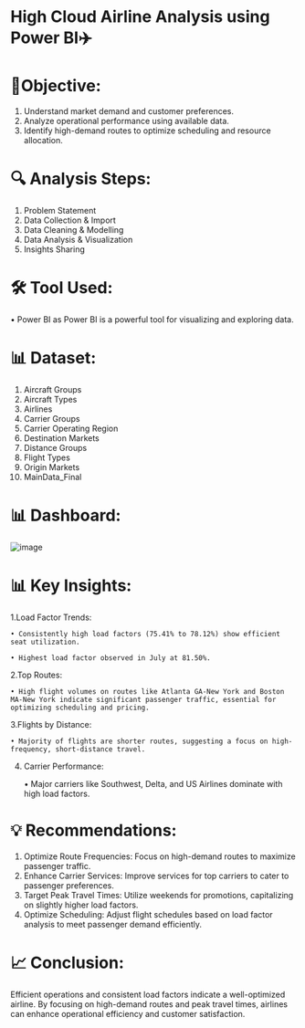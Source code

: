 # High Cloud Airline Analysis using Power BI✈️

# 🚀Objective:

1.	Understand market demand and customer preferences.
2.	Analyze operational performance using available data.
3.	Identify high-demand routes to optimize scheduling and resource allocation.
   
# 🔍 Analysis Steps:

1.	Problem Statement
2.	Data Collection & Import
3.	Data Cleaning & Modelling
4.	Data Analysis & Visualization
5.	Insights Sharing
   
# 🛠️ Tool Used:

• Power BI as Power BI is a powerful tool for visualizing and exploring data.

# 📊 Dataset:

1.	Aircraft Groups
2.	Aircraft Types
3.	Airlines
4.	Carrier Groups
5.	Carrier Operating Region
6.	Destination Markets
7.	Distance Groups
8.	Flight Types
9.	Origin Markets
10. MainData_Final

# 📊 Dashboard:
![image](https://github.com/Priyanka1321/High-Cloud-Airline-Analysis-Project/assets/164537891/2a20aeb1-8d44-4763-8ab2-313fe40463b3)



# 📊 Key Insights:

1.Load Factor Trends:

    • Consistently high load factors (75.41% to 78.12%) show efficient seat utilization.

    • Highest load factor observed in July at 81.50%.

2.Top Routes:

    • High flight volumes on routes like Atlanta GA-New York and Boston MA-New York indicate significant passenger traffic, essential for optimizing scheduling and pricing.

3.Flights by Distance:

    • Majority of flights are shorter routes, suggesting a focus on high-frequency, short-distance travel.

4. Carrier Performance:

    • Major carriers like Southwest, Delta, and US Airlines dominate with high load factors.



# 💡 Recommendations:

1.	Optimize Route Frequencies: Focus on high-demand routes to maximize passenger traffic.
2.	Enhance Carrier Services: Improve services for top carriers to cater to passenger preferences.
3.	Target Peak Travel Times: Utilize weekends for promotions, capitalizing on slightly higher load factors.
4.	Optimize Scheduling: Adjust flight schedules based on load factor analysis to meet passenger demand efficiently.
   
# 📈 Conclusion: 

Efficient operations and consistent load factors indicate a well-optimized airline. By focusing on high-demand routes and peak travel times, airlines can enhance operational efficiency and customer satisfaction.
